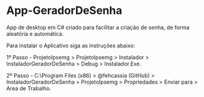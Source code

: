# App-GeradorDeSenha
App de desktop em C# criado para facilitar a criação de senha, de forma aleatória e automática.

Para instalar o Aplicativo siga as instruções abaixo:

1º Passo - ProjetoIpsemg > ProjetoIpsemg > Instalador > InstaladorGeradorDeSenha > Debug > Instalador.Exe.

2º Passo - C:\Program Files (x86) > @fehcassia (GitHub) > InstaladorGeradorDeSenha > ProjetoIpsemg > Propriedades > Enviar para > Area de Trabalho.

